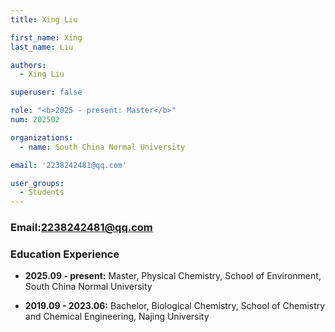 ```yaml
---
title: Xing Liu

first_name: Xing
last_name: Liu

authors:
  - Xing Liu

superuser: false

role: "<b>2025 - present: Master</b>"
num: 202502

organizations:
  - name: South China Normal University

email: '2238242481@qq.com'

user_groups:
  - Students
---
```

### Email:<2238242481@qq.com>

### Education Experience

- **2025.09 - present:** Master, Physical Chemistry, School of Environment, South China Normal University

- **2019.09 - 2023.06:** Bachelor, Biological Chemistry, School of Chemistry and Chemical Engineering, Najing University
